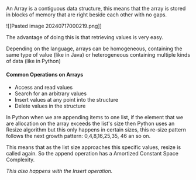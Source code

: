 An Array is a contiguous data structure, this means that the array is stored in blocks of memory that are right beside each other with no gaps.

![[Pasted image 20240717000219.png]]

The advantage of doing this is that retrieving values is very easy.

Depending on the language, arrays can be homogeneous, containing the same type of value (like in Java) or heterogeneous containing multiple kinds of data (like in Python)

#### Common Operations on Arrays
- Access and read values
- Search for an arbitrary values
- Insert values at any point into the structure
- Delete values in the structure

In Python when we are appending items to one list, if the element that we are allocation on the array exceeds the list's size then Python uses an Resize algorithm but this only happens in certain sizes, this re-size pattern follows the next growth pattern: 0,4,8,16,25,35, 46 an so on.

This means that as the list size approaches this specific values, resize is called again. So the append operation has a Amortized Constant Space Complexity.

*This also happens with the Insert operation.*
